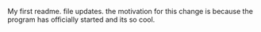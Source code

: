 My first readme.
file updates. the motivation for this change is because the program has officially started and its so cool.

